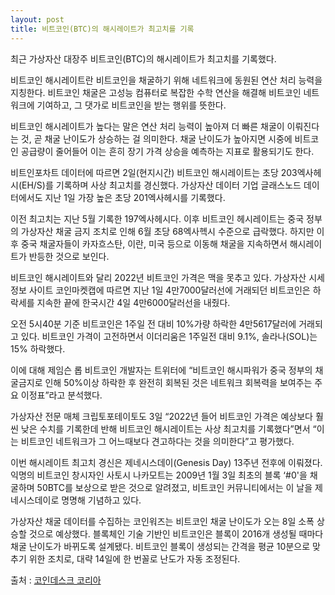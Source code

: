 ```yaml
---
layout: post
title: 비트코인(BTC)의 해시레이트가 최고치를 기록
---
```


최근 가상자산 대장주 비트코인(BTC)의 해시레이트가 최고치를 기록했다. 

비트코인 해시레이트란 비트코인을 채굴하기 위해 네트워크에 동원된 연산 처리 능력을 지칭한다. 비트코인 채굴은 고성능 컴퓨터로 복잡한 수학 연산을 해결해 비트코인 네트워크에 기여하고, 그 댓가로 비트코인을 받는 행위를 뜻한다. 

비트코인 해시레이트가 높다는 말은 연산 처리 능력이 높아져 더 빠른 채굴이 이뤄진다는 것, 곧 채굴 난이도가 상승하는 걸 의미한다. 채굴 난이도가 높아지면 시중에 비트코인 공급량이 줄어들어 이는 흔히 장기 가격 상승을 예측하는 지표로 활용되기도 한다. 

비트인포차트 데이터에 따르면 2일(현지시간) 비트코인 해시레이트는 초당 203엑사헤시(EH/S)를 기록하며 사상 최고치를 경신했다. 가상자산 데이터 기업 글래스노드 데이터에서도 지난 1일 가장 높은 초당 201엑사헤시를 기록했다.

이전 최고치는 지난 5월 기록한 197엑사헤시다. 이후 비트코인 헤시레이트는 중국 정부의 가상자산 채굴 금지 조치로 인해 6월 초당 68엑사헥시 수준으로 급락했다. 하지만 이후 중국 채굴자들이 카자흐스탄, 이란, 미국 등으로 이동해 채굴을 지속하면서 해시레이트가 반등한 것으로 보인다.

비트코인 해시레이트와 달리 2022년 비트코인 가격은 맥을 못추고 있다. 가상자산 시세정보 사이트 코인마켓캡에 따르면 지난 1일 4만7000달러선에 거래되던 비트코인은 하락세를 지속한 끝에 한국시간 4일 4만6000달러선을 내줬다. 

오전 5시40분 기준 비트코인은 1주일 전 대비 10%가량 하락한 4만5617달러에 거래되고 있다. 비트코인 가격이 고전하면서 이더리움은 1주일전 대비 9.1%, 솔라나(SOL)는 15% 하락했다.

이에 대해 제임슨 롭 비트코인 개발자는 트위터에 “비트코인 해시파워가 중국 정부의 채굴금지로 인해 50%이상 하락한 후 완전히 회복된 것은 네트워크 회복력을 보여주는 주요 이정표”라고 분석했다. 

가상자산 전문 매체 크립토포테이토도 3일 “2022년 들어 비트코인 가격은 예상보다 훨씬 낮은 수치를 기록한데 반해 비트코인 해시레이트는 사상 최고치를 기록했다”면서 “이는 비트코인 네트워크가 그 어느때보다 견고하다는 것을 의미한다”고 평가했다. 

이번 해시레이트 최고치 경신은 제네시스데이(Genesis Day) 13주년 전후에 이뤄졌다. 익명의 비트코인 창시자인 사토시 나카모트는 2009년 1월 3일 최초의 블록 ‘#0'을 채굴하며 50BTC를 보상으로 받은 것으로 알려졌고, 비트코인 커뮤니티에서는 이 날을 제네시스데이로 명명해 기념하고 있다. 

가상자산 채굴 데이터를 수집하는 코인워즈는 비트코인 채굴 난이도가 오는 8일 소폭 상승할 것으로 예상했다. 블록체인 기술 기반인 비트코인은 블록이 2016개 생성될 때마다 채굴 난이도가 바뀌도록 설계됐다. 비트코인 블록이 생성되는 간격을 평균 10분으로 맞추기 위한 조치로, 대략 14일에 한 번꼴로 난도가 자동 조정된다.

출처 : [코인데스크 코리아](http://www.coindeskkorea.com/news/articleView.html?idxno=76924)
